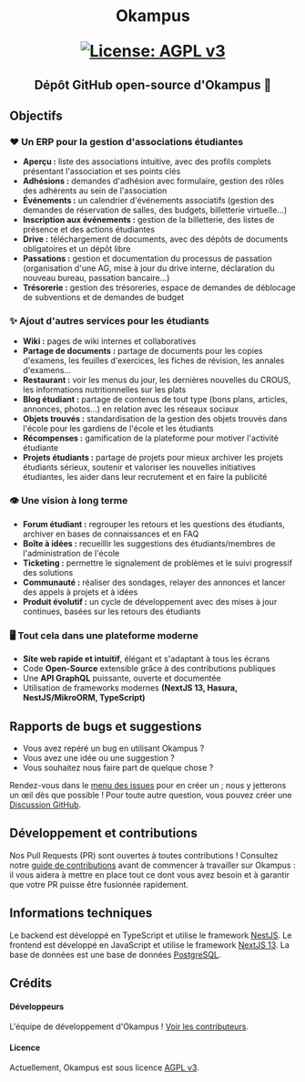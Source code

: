 <h1 align="center">Okampus

[![License: AGPL v3](https://img.shields.io/badge/License-AGPL_v3-blue.svg)](https://www.gnu.org/licenses/agpl-3.0)</h1>

<h2 align="center">
  Dépôt GitHub open-source d'Okampus 🎉
</h2>

## Objectifs

### ❤️ Un ERP pour la gestion d'associations étudiantes

- **Aperçu :** liste des associations intuitive, avec des profils complets présentant l'association et ses points clés
- **Adhésions :** demandes d'adhésion avec formulaire, gestion des rôles des adhérents au sein de l'association
- **Événements :** un calendrier d'événements associatifs (gestion des demandes de réservation de salles, des budgets, billetterie virtuelle...)
- **Inscription aux événements :** gestion de la billetterie, des listes de présence et des actions étudiantes
- **Drive :** téléchargement de documents, avec des dépôts de documents obligatoires et un dépôt libre
- **Passations :** gestion et documentation du processus de passation (organisation d'une AG, mise à jour du drive interne, déclaration du nouveau bureau, passation bancaire...)
- **Trésorerie :** gestion des trésoreries, espace de demandes de déblocage de subventions et de demandes de budget

### ✨ Ajout d'autres services pour les étudiants

- **Wiki :** pages de wiki internes et collaboratives
- **Partage de documents :** partage de documents pour les copies d'examens, les feuilles d'exercices, les fiches de révision, les annales d'examens...
- **Restaurant :** voir les menus du jour, les dernières nouvelles du CROUS, les informations nutritionnelles sur les plats
- **Blog étudiant :** partage de contenus de tout type (bons plans, articles, annonces, photos...) en relation avec les réseaux sociaux
- **Objets trouvés :** standardisation de la gestion des objets trouvés dans l'école pour les gardiens de l'école et les étudiants
- **Récompenses :** gamification de la plateforme pour motiver l'activité étudiante
- **Projets étudiants :** partage de projets pour mieux archiver les projets étudiants sérieux, soutenir et valoriser les nouvelles initiatives étudiantes, les aider dans leur recrutement et en faire la publicité

### 👁️ Une vision à long terme

- **Forum étudiant :** regrouper les retours et les questions des étudiants, archiver en bases de connaissances et en FAQ
- **Boîte à idées :** recueillir les suggestions des étudiants/membres de l'administration de l'école
- **Ticketing :** permettre le signalement de problèmes et le suivi progressif des solutions
- **Communauté :** réaliser des sondages, relayer des annonces et lancer des appels à projets et à idées
- **Produit évolutif :** un cycle de développement avec des mises à jour continues, basées sur les retours des étudiants

### 🖥️ Tout cela dans une plateforme moderne

- **Site web rapide et intuitif**, élégant et s'adaptant à tous les écrans
- Code **Open-Source** extensible grâce à des contributions publiques
- Une **API GraphQL** puissante, ouverte et documentée
- Utilisation de frameworks modernes **(NextJS 13, Hasura, NestJS/MikroORM, TypeScript)**

## Rapports de bugs et suggestions

- Vous avez repéré un bug en utilisant Okampus ?
- Vous avez une idée ou une suggestion ?
- Vous souhaitez nous faire part de quelque chose ?

Rendez-vous dans le [menu des issues] pour en créer un ; nous y jetterons un œil dès que possible !
Pour toute autre question, vous pouvez créer une [Discussion GitHub].

## Développement et contributions

Nos Pull Requests (PR) sont ouvertes à toutes contributions ! Consultez notre [guide de contributions] avant de commencer à travailler sur Okampus : il vous aidera à mettre en place tout ce dont vous avez besoin et à garantir que votre PR puisse être fusionnée rapidement.

## Informations techniques

Le backend est développé en TypeScript et utilise le framework [NestJS](https://docs.nestjs.com/).
Le frontend est développé en JavaScript et utilise le framework [NextJS 13](https://nextjs.org/blog/next-13/).
La base de données est une base de données [PostgreSQL](https://www.postgresql.org/).

## Crédits

#### Développeurs

L'équipe de développement d'Okampus !
[Voir les contributeurs].

#### Licence

Actuellement, Okampus est sous licence [AGPL v3].

<!-- Liens -->

[menu des issues]: https://github.com/Okampus/okampus/issues
[Discussion GitHub]: https://github.com/Okampus/okampus/discussions
[guide de contributions]: ./CONTRIBUTING.md
[Voir les contributeurs]: https://github.com/Okampus/okampus/graphs/contributors
[AGPL v3]: ./LICENSE

